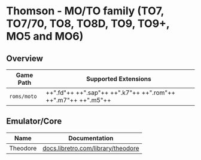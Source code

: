 # Thomson - MO/TO family (TO7, TO7/70, TO8, TO8D, TO9, TO9+, MO5 and MO6)

## Overview

| Game Path | Supported Extensions |
| --- | --- |
| `roms/moto` | ++".fd"++ ++".sap"++ ++".k7"++ ++".rom"++ ++".m7"++ ++".m5"++ |

## Emulator/Core

| Name | Documentation |
| --- | --- |
| Theodore | [docs.libretro.com/library/theodore](https://docs.libretro.com/library/theodore/) |
